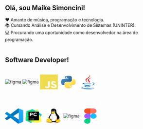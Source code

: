 ## Olá, sou Maike Simoncini! 

<Div>
❤️
  Amante de música, programação e tecnologia.<br>
📚
  Cursando Análise e Desenvolvimento de Sistemas (UNINTER).<br>
💻
  Procurando uma oportunidade como desenvolvedor na área de programação.
</Div>
<br>

##  Software Developer!

<div style="exibição: inline_block"><br>

  <img align="center" alt="figma" height="50" width="60" src="https://cdn.jsdelivr.net/gh/devicons/devicon/icons/css3/css3-original.svg" >

  <img align="center" alt="figma" height="50" width="60" src="https://cdn.jsdelivr.net/gh/devicons/devicon/icons/html5/html5-original.svg" >
          
  <img align="center" alt="figma" height="50" width="60" src="https://raw.githubusercontent.com/devicons/devicon/master/icons/javascript/javascript-plain.svg">

  <img align="center" alt="figma" height="50" width="60" src="https://raw.githubusercontent.com/devicons/devicon/master/icons/python/python-original.svg">

  <img align="center" alt="figma" height="50" width="60" src="https://raw.githubusercontent.com/devicons/devicon/master/icons/java/java-original.svg">

<br><br>

  <img align="center" alt="figma" height="50" width="60" src="https://raw.githubusercontent.com/devicons/devicon/master/icons/vscode/vscode-original.svg">

  <img align="center" alt="figma" height="50" width="60" src="https://raw.githubusercontent.com/devicons/devicon/master/icons/pycharm/pycharm-original.svg">

  <img align="center" alt="figma" height="50" width="60" src="https://raw.githubusercontent.com/devicons/devicon/master/icons/linux/linux-original.svg">

  <img align="center" alt="figma" height="50" width="60" src="https://cdn.jsdelivr.net/gh/devicons/devicon/icons/mysql/mysql-original.svg" />
          
  <img align="center" alt="figma" height="50" width="60" src="https://raw.githubusercontent.com/devicons/devicon/master/icons/figma/figma-original.svg">

  
          

</Div>
<br>
          

##

